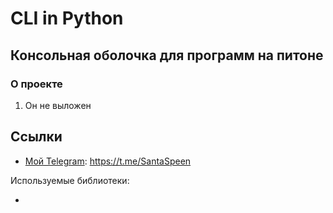# CLI in Python

## Консольная оболочка для программ на питоне

### О проекте

1. Он не выложен


## Ссылки

* [Мой Telegram](https://t.me/SantaSpeen "SantaSpeen"): https://t.me/SantaSpeen

Используемые библиотеки: 

* 